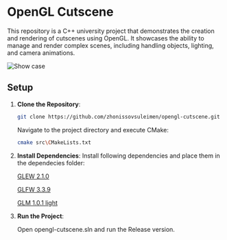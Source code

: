 
# OpenGL Cutscene

This repository is a C++ university project that demonstrates the creation and rendering of cutscenes using OpenGL. It showcases the ability to manage and render complex scenes, including handling objects, lighting, and camera animations.

![Show case](assets/showcase.gif)

## Setup

1. **Clone the Repository**:

   ```bash
   git clone https://github.com/zhonissovsuleimen/opengl-cutscene.git
   ```

   Navigate to the project directory and execute CMake:
   
   ```bash
   cmake src\CMakeLists.txt
   ```

3. **Install Dependencies**:
   Install following dependencies and place them in the dependecies folder:
   
   [GLEW 2.1.0](https://sourceforge.net/projects/glew/files/glew/2.1.0/)
   
   [GLFW 3.3.9](https://sourceforge.net/projects/glfw/files/glfw/3.3.9/)

   [GLM 1.0.1 light](https://sourceforge.net/projects/glm.mirror/files/1.0.1/glm-1.0.1-light.7z/download)


4. **Run the Project**:

   Open opengl-cutscene.sln and run the Release version.
